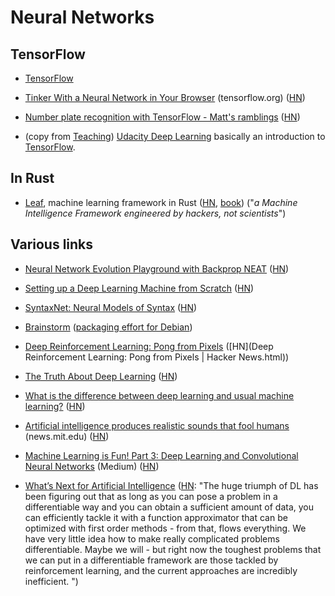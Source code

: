 # Neural Networks

## TensorFlow

* [TensorFlow](http://tensorflow.org)

* [Tinker With a Neural Network in Your Browser](http://playground.tensorflow.org/) (tensorflow.org) ([HN](https://news.ycombinator.com/item?id=11483934))

* [Number plate recognition with TensorFlow - Matt's ramblings](https://matthewearl.github.io/2016/05/06/cnn-anpr/) ([HN](https://news.ycombinator.com/item?id=11655359))

* (copy from [Teaching](Teaching.md)) [Udacity Deep Learning](https://www.udacity.com/course/deep-learning--ud730) basically an introduction to [TensorFlow](https://www.tensorflow.org/). 

## In Rust

* [Leaf](https://github.com/autumnai/leaf), machine learning framework in Rust ([HN](https://news.ycombinator.com/item?id=11562805), [book](http://autumnai.com/leaf/book/leaf.html)) ("*a Machine Intelligence Framework engineered by hackers, not scientists*")

## Various links

* [Neural Network Evolution Playground with Backprop NEAT](http://blog.otoro.net/2016/05/07/backprop-neat/) ([HN](https://news.ycombinator.com/item?id=11696005))

* [Setting up a Deep Learning Machine from Scratch](https://github.com/saiprashanths/dl-setup) ([HN](https://news.ycombinator.com/item?id=11697571))

* [SyntaxNet: Neural Models of Syntax](https://github.com/tensorflow/models/tree/master/syntaxnet) ([HN](https://news.ycombinator.com/item?id=11707714))

* [Brainstorm](https://github.com/IDSIA/brainstorm) ([packaging effort for Debian](http://www.danielstender.com/blog/work-for-debian-1605.html))

* [Deep Reinforcement Learning: Pong from Pixels](http://karpathy.github.io/2016/05/31/rl/) ([HN](Deep Reinforcement Learning: Pong from Pixels | Hacker News.html))

* [The Truth About Deep Learning](http://blog.claymcleod.io/2016/06/01/The-truth-about-Deep-Learning/) ([HN](https://news.ycombinator.com/item?id=11819525))

* [What is the difference between deep learning and usual machine learning?](https://github.com/rasbt/python-machine-learning-book/blob/master/faq/difference-deep-and-normal-learning.md) ([HN](https://news.ycombinator.com/item?id=11840175))

* [Artificial intelligence produces realistic sounds that fool humans](http://news.mit.edu/2016/artificial-intelligence-produces-realistic-sounds-0613) (news.mit.edu) ([HN](https://news.ycombinator.com/item?id=11893868))

* [Machine Learning is Fun! Part 3: Deep Learning and Convolutional Neural Networks](https://medium.com/@ageitgey/machine-learning-is-fun-part-3-deep-learning-and-convolutional-neural-networks-f40359318721#) (Medium) ([HN](https://news.ycombinator.com/item?id=11902344))

* [What’s Next for Artificial Intelligence](http://www.wsj.com/articles/whats-next-for-artificial-intelligence-1465827619?href=) ([HN](https://news.ycombinator.com/item?id=11937214): "The huge triumph of DL has been figuring out that as long as you can pose a problem in a differentiable way and you can obtain a sufficient amount of data, you can efficiently tackle it with a function approximator that can be optimized with first order methods - from that, flows everything.  We have very little idea how to make really complicated problems differentiable. Maybe we will - but right now the toughest problems that we can put in a differentiable framework are those tackled by reinforcement learning, and the current approaches are incredibly inefficient. ")

